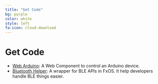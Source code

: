 ```yaml
---
title: "Get Code"
bg: purple
color: white
style: left
fa-icon: cloud-download
---
```


# Get Code
* [Web Arduino](https://github.com/evanxd/web-arduino): A Web Component to control an Arduino device.
* [Bluetooth Helper](https://github.com/evanxd/bluetooth-helper): A wrapper for BLE APIs in FxOS. It help developers handle BLE things easier.
